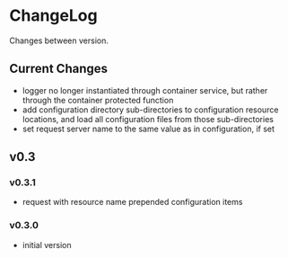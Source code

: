 # ChangeLog

Changes between version.

## Current Changes

* logger no longer instantiated through container service, but rather through
the container protected function
* add configuration directory sub-directories to configuration resource
locations, and load all configuration files from those sub-directories
* set request server name to the same value as in configuration, if set

## v0.3

### v0.3.1

* request with resource name prepended configuration items

### v0.3.0

* initial version
